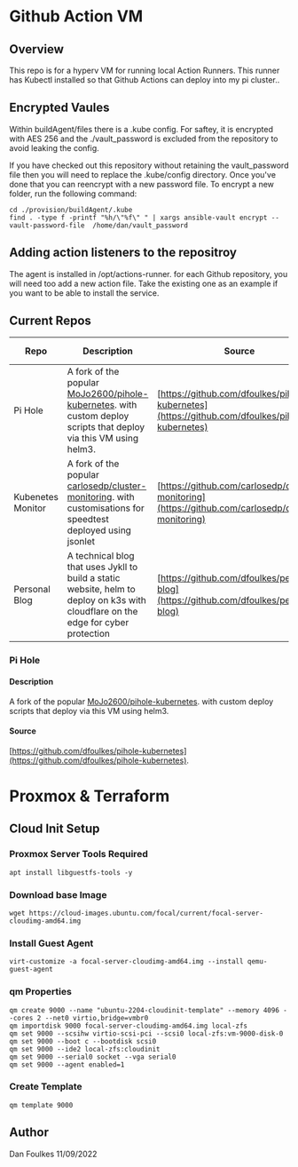 # Github Action VM 

## Overview

This repo is for a hyperv VM for running local Action Runners. This runner has Kubectl installed so that Github Actions can deploy into 
my pi cluster..


## Encrypted Vaules
Within buildAgent/files there is a .kube config. For saftey, it is encrypted with AES 256 and the ./vault_password is excluded from the repository to avoid leaking the config.

If you have checked out this repository without retaining the vault_password file then you will need to replace the .kube/config directory. Once you've done that you can reencrypt with a new password file.
To encrypt a new folder, run the following command:

```
cd ./provision/buildAgent/.kube
find . -type f -printf "%h/\"%f\" " | xargs ansible-vault encrypt --vault-password-file  /home/dan/vault_password 
```

## Adding action listeners to the repositroy

The agent is installed in /opt/actions-runner.
for each Github repository, you will need too add a new action file. Take the existing one as an example if you want to be able to install the service.

## Current Repos


| Repo              | Description                                                                                                                                                          | Source                                                                                             | Deployment Type |
| ----------------- | -------------------------------------------------------------------------------------------------------------------------------------------------------------------- |----------------------------------------------------------------------------------------------------|-----------------|
| Pi Hole           | A fork of the popular [MoJo2600/pihole-kubernetes](https://github.com/MoJo2600/pihole-kubernetes). with custom deploy scripts  that deploy via this VM using helm3.  | [https://github.com/dfoulkes/pihole-kubernetes](https://github.com/dfoulkes/pihole-kubernetes)     |      helm3      |
| Kubenetes Monitor | A fork of the popular [carlosedp/cluster-monitoring](https://github.com/carlosedp/cluster-monitoring). with customisations for speedtest deployed using jsonlet      | [https://github.com/carlosedp/cluster-monitoring](https://github.com/carlosedp/cluster-monitoring) |     jsonlet     |   
| Personal Blog     | A technical blog that uses Jykll to build a static website, helm to deploy on k3s with cloudflare on the edge for cyber protection                                   | [https://github.com/dfoulkes/personal-blog](https://github.com/dfoulkes/personal-blog)             |      helm3      |   


### Pi Hole


#### Description
A fork of the popular [MoJo2600/pihole-kubernetes](https://github.com/MoJo2600/pihole-kubernetes). with custom deploy scripts  that deploy via this VM using helm3.

#### Source
[https://github.com/dfoulkes/pihole-kubernetes](https://github.com/dfoulkes/pihole-kubernetes).


# Proxmox & Terraform

## Cloud Init Setup 

### Proxmox Server Tools Required

``` 
apt install libguestfs-tools -y
```

### Download base Image

```
wget https://cloud-images.ubuntu.com/focal/current/focal-server-cloudimg-amd64.img
```
### Install Guest Agent
``` 
virt-customize -a focal-server-cloudimg-amd64.img --install qemu-guest-agent
```

### qm Properties
```
qm create 9000 --name "ubuntu-2204-cloudinit-template" --memory 4096 --cores 2 --net0 virtio,bridge=vmbr0
qm importdisk 9000 focal-server-cloudimg-amd64.img local-zfs
qm set 9000 --scsihw virtio-scsi-pci --scsi0 local-zfs:vm-9000-disk-0
qm set 9000 --boot c --bootdisk scsi0
qm set 9000 --ide2 local-zfs:cloudinit
qm set 9000 --serial0 socket --vga serial0
qm set 9000 --agent enabled=1
```

### Create Template
```
qm template 9000
```


## Author
Dan Foulkes 
11/09/2022